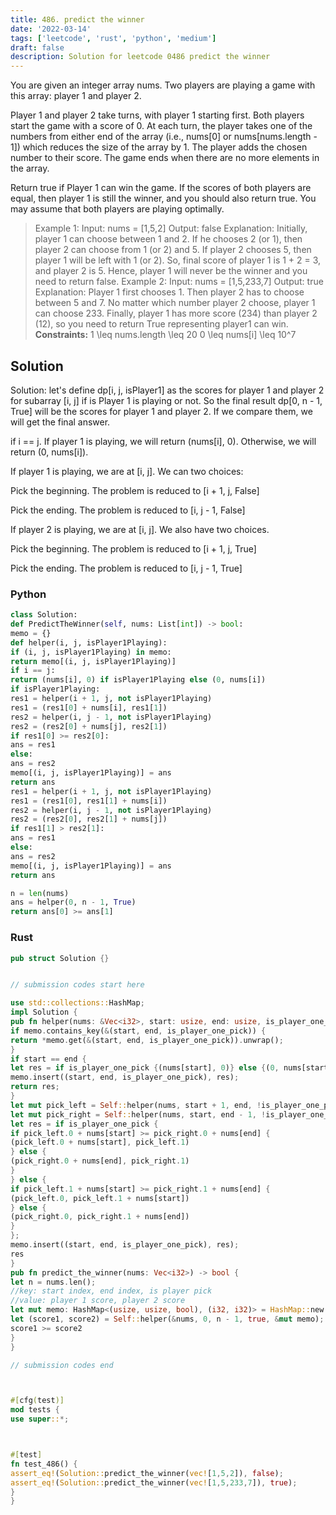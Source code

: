 ```yaml
---
title: 486. predict the winner
date: '2022-03-14'
tags: ['leetcode', 'rust', 'python', 'medium']
draft: false
description: Solution for leetcode 0486 predict the winner
---
```




You are given an integer array nums. Two players are playing a game with this array: player 1 and player 2.

Player 1 and player 2 take turns, with player 1 starting first. Both players start the game with a score of 0. At each turn, the player takes one of the numbers from either end of the array (i.e., nums[0] or nums[nums.length - 1]) which reduces the size of the array by 1. The player adds the chosen number to their score. The game ends when there are no more elements in the array.

Return true if Player 1 can win the game. If the scores of both players are equal, then player 1 is still the winner, and you should also return true. You may assume that both players are playing optimally.



>   Example 1:
>   Input: nums <TeX>=</TeX> [1,5,2]
>   Output: false
>   Explanation: Initially, player 1 can choose between 1 and 2.
>   If he chooses 2 (or 1), then player 2 can choose from 1 (or 2) and 5. If player 2 chooses 5, then player 1 will be left with 1 (or 2).
>   So, final score of player 1 is 1 + 2 <TeX>=</TeX> 3, and player 2 is 5.
>   Hence, player 1 will never be the winner and you need to return false.
>   Example 2:
>   Input: nums <TeX>=</TeX> [1,5,233,7]
>   Output: true
>   Explanation: Player 1 first chooses 1. Then player 2 has to choose between 5 and 7. No matter which number player 2 choose, player 1 can choose 233.
>   Finally, player 1 has more score (234) than player 2 (12), so you need to return True representing player1 can win.
**Constraints:**
>   	1 <TeX>\leq</TeX> nums.length <TeX>\leq</TeX> 20
>   	0 <TeX>\leq</TeX> nums[i] <TeX>\leq</TeX> 10^7


## Solution
Solution: let's define dp[i, j, isPlayer1] as the scores for player 1 and player 2 for subarray [i, j] if is Player 1 is playing or not. So the final result dp[0, n - 1, True] will be the scores for player 1 and player 2. If we compare them, we will get the final answer.

if i == j. If player 1 is playing, we will return (nums[i], 0). Otherwise, we will return (0, nums[i]).

If player 1 is playing, we are at [i, j]. We can two choices:

Pick the beginning. The problem is reduced to [i + 1, j, False]

Pick the ending. The problem is reduced to [i, j - 1, False]

If player 2 is playing, we are at [i, j]. We also have two choices.

Pick the beginning. The problem is reduced to [i + 1, j, True]

Pick the ending. The problem is reduced to [i, j - 1, True]



### Python
```python
class Solution:
def PredictTheWinner(self, nums: List[int]) -> bool:
memo = {}
def helper(i, j, isPlayer1Playing):
if (i, j, isPlayer1Playing) in memo:
return memo[(i, j, isPlayer1Playing)]
if i == j:
return (nums[i], 0) if isPlayer1Playing else (0, nums[i])
if isPlayer1Playing:
res1 = helper(i + 1, j, not isPlayer1Playing)
res1 = (res1[0] + nums[i], res1[1])
res2 = helper(i, j - 1, not isPlayer1Playing)
res2 = (res2[0] + nums[j], res2[1])
if res1[0] >= res2[0]:
ans = res1
else:
ans = res2
memo[(i, j, isPlayer1Playing)] = ans
return ans
res1 = helper(i + 1, j, not isPlayer1Playing)
res1 = (res1[0], res1[1] + nums[i])
res2 = helper(i, j - 1, not isPlayer1Playing)
res2 = (res2[0], res2[1] + nums[j])
if res1[1] > res2[1]:
ans = res1
else:
ans = res2
memo[(i, j, isPlayer1Playing)] = ans
return ans

n = len(nums)
ans = helper(0, n - 1, True)
return ans[0] >= ans[1]
```


### Rust
```rust
pub struct Solution {}


// submission codes start here

use std::collections::HashMap;
impl Solution {
pub fn helper(nums: &Vec<i32>, start: usize, end: usize, is_player_one_pick: bool, memo: &mut HashMap<(usize, usize, bool), (i32, i32)>) -> (i32, i32) {
if memo.contains_key(&(start, end, is_player_one_pick)) {
return *memo.get(&(start, end, is_player_one_pick)).unwrap();
}
if start == end {
let res = if is_player_one_pick {(nums[start], 0)} else {(0, nums[start])};
memo.insert((start, end, is_player_one_pick), res);
return res;
}
let mut pick_left = Self::helper(nums, start + 1, end, !is_player_one_pick, memo);
let mut pick_right = Self::helper(nums, start, end - 1, !is_player_one_pick, memo);
let res = if is_player_one_pick {
if pick_left.0 + nums[start] >= pick_right.0 + nums[end] {
(pick_left.0 + nums[start], pick_left.1)
} else {
(pick_right.0 + nums[end], pick_right.1)
}
} else {
if pick_left.1 + nums[start] >= pick_right.1 + nums[end] {
(pick_left.0, pick_left.1 + nums[start])
} else {
(pick_right.0, pick_right.1 + nums[end])
}
};
memo.insert((start, end, is_player_one_pick), res);
res
}
pub fn predict_the_winner(nums: Vec<i32>) -> bool {
let n = nums.len();
//key: start index, end index, is player pick
//value: player 1 score, player 2 score
let mut memo: HashMap<(usize, usize, bool), (i32, i32)> = HashMap::new();
let (score1, score2) = Self::helper(&nums, 0, n - 1, true, &mut memo);
score1 >= score2
}
}

// submission codes end



#[cfg(test)]
mod tests {
use super::*;



#[test]
fn test_486() {
assert_eq!(Solution::predict_the_winner(vec![1,5,2]), false);
assert_eq!(Solution::predict_the_winner(vec![1,5,233,7]), true);
}
}

```
